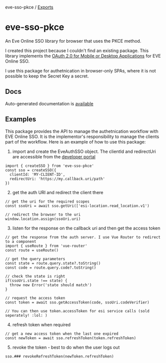 eve-sso-pkce / [Exports](modules.md)

# eve-sso-pkce
An Eve Online SSO library for browser that uses the PKCE method.

I created this project because I couldn't find an existing package. This library implements the [OAuth 2.0 for Mobile or Desktop Applications](https://docs.esi.evetech.net/docs/sso/native_sso_flow.html) for EVE Online SSO.

I use this package for authetnication in browser-only SPAs, where it is not possible to keep the Secret Key a secret.

## Docs
Auto-generated documentation is [available](./docs/modules.md)

## Examples

This package provides the API to manage the authetnication workflow with EVE Online SSO. It is the implementor's responsibility to manage the clients part of the workflow. Here is an example of how to use this package:

1. import and create the EveAuthSSO object. The clientId and redirectUri are accessible from the [developer portal](https://developers.eveonline.com/)
```
import { createSSO } from 'eve-sso-pkce'
const sso = createSSO({
  clientId: 'MY-CLIENT-ID',
  redirectUri: 'https://my.callback.uri/path'
})
```

2. get the auth URI and redirect the client there
```
// get the uri for the required scopes
const ssoUri = await sso.getUri(['esi-location.read_location.v1')

// redirect the browser to the uri
window.location.assign(ssoUri.uri)
```

3. listen for the response on the callback uri and then get the access token
```
// get the response from the auth server. I use Vue Router to redirect to a component
import { useRoute } from 'vue-router'
const route = useRoute()

// get the query parameters
const state = route.query.state?.toString()
const code = route.query.code?.toString() 

// check the state is right
if(ssoUri.state !== state) {
  throw new Error('state should match')
}

// request the access token
const token = await sso.getAccessToken(code, ssoUri.codeVerifier)

// You can then use token.accessToken for esi service calls (sold seperately! :lol: )
```

4. refresh token when required
```
// get a new access token when the last one expired
const newToken = await sso.refreshToken(token.refreshToken)
```

5. revoke the token - best to do when the user logs out
```
sso.### revokeRefreshToken(newToken.refreshToken)
```
